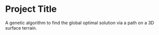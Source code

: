 # Project Title

A genetic algorithm to find the global optimal solution via a path on a 3D surface terrain.
